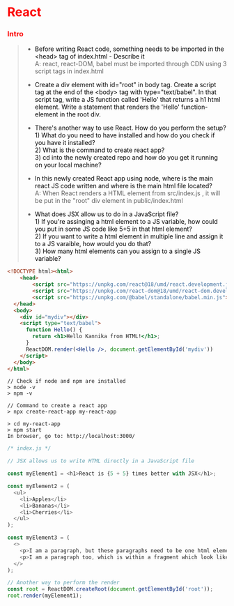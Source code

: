 <h1 style="color:#fc0303">React</h1>

<h3 style="color:#fc0303">Intro</h3>

> - <a style="color:#000000">Before writing React code, something needs to be imported in the \<head\> tag of index.html - Describe it</a>
> <br> A: react, react-DOM, babel must be imported through CDN using 3 script tags in index.html
>
> - <a style="color:#000000">Create a div element with id="root" in body tag. Create a script tag at the end of the \<body\> tag with type="text/babel". In that script tag, write a JS function called 'Hello' that returns a h1 html element. Write a statement that renders the 'Hello' function-element in the root div.</a>
>
> - <a style="color:#000000">There's another way to use React. How do you perform the setup? <br>
>       1) What do you need to have installed and how do you check if you have it installed? <br>
>       2) What is the command to create react app? <br>
>       3) cd into the newly created repo and how do you get it running on your local machine?</a>
>
> - <a style="color:#000000">In this newly created React app using node, where is the main react JS code written and where is the main html file located?</a>
> <br> A: When React renders a HTML element from src/index.js , it will be put in the "root" div element in public/index.html
>
> - <a style="color:#000000">What does JSX allow us to do in a JavaScript file? <br>
>       1) If you're assinging a html element to a JS variable, how could you put in some JS code like 5+5 in that html element? <br>
>       2) If you want to write a html element in multiple line and assign it to a JS varaible, how would you do that? <br>
>       3) How many html elements can you assign to a single JS variable?</a>
>

```html
<!DOCTYPE html><html>
    <head>
        <script src="https://unpkg.com/react@18/umd/react.development.js" crossorigin></script>
        <script src="https://unpkg.com/react-dom@18/umd/react-dom.development.js" crossorigin></script>
        <script src="https://unpkg.com/@babel/standalone/babel.min.js"></script>
  </head>
  <body>
    <div id="mydiv"></div>
    <script type="text/babel">
      function Hello() {
        return <h1>Hello Kannika from HTML!</h1>;
      }
      ReactDOM.render(<Hello />, document.getElementById('mydiv'))
    </script>
  </body>
</html>
```

```shell
// Check if node and npm are installed
> node -v
> npm -v

// Command to create a react app
> npx create-react-app my-react-app

> cd my-react-app
> npm start
In browser, go to: http://localhost:3000/
```

```javascript
/* index.js */

// JSX allows us to write HTML directly in a JavaScript file

const myElement1 = <h1>React is {5 + 5} times better with JSX</h1>;

const myElement2 = (
  <ul>
    <li>Apples</li>
    <li>Bananas</li>
    <li>Cherries</li>
  </ul>
);

const myElement3 = (
  <>
    <p>I am a paragraph, but these paragraphs need to be one html element</p>
    <p>I am a paragraph too, which is within a fragment which look like empty html elements</p>
  </>
);

// Another way to perform the render
const root = ReactDOM.createRoot(document.getElementById('root'));
root.render(myElement1);
```
